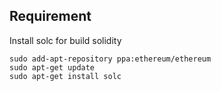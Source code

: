 ## Requirement
Install solc for build solidity 

```
sudo add-apt-repository ppa:ethereum/ethereum
sudo apt-get update
sudo apt-get install solc
```